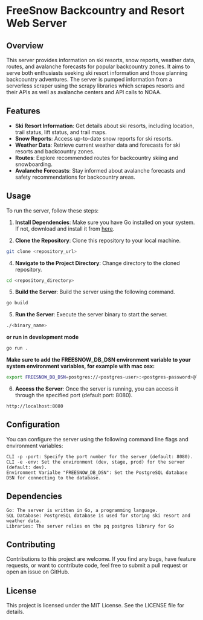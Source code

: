 # FreeSnow Backcountry and Resort Web Server 

## Overview

This server provides information on ski resorts, snow reports, weather data, routes, and 
avalanche forecasts for popular backcountry zones. It aims to serve both enthusiasts 
seeking ski resort information and those planning backcountry adventures. The server is pumped information
from a serverless scraper using the scrapy libraries which scrapes resorts and their APIs as well as 
avalanche centers and API calls to NOAA.

## Features

- **Ski Resort Information**: Get details about ski resorts, including location, trail status, lift status, and trail maps.
- **Snow Reports**: Access up-to-date snow reports for ski resorts.
- **Weather Data**: Retrieve current weather data and forecasts for ski resorts and backcountry zones.
- **Routes**: Explore recommended routes for backcountry skiing and snowboarding.
- **Avalanche Forecasts**: Stay informed about avalanche forecasts and safety recommendations for backcountry areas.

## Usage

To run the server, follow these steps:

1. **Install Dependencies**: Make sure you have Go installed on your system. If not, download and install it from [here](https://golang.org/dl/).

2. **Clone the Repository**: Clone this repository to your local machine.

```bash 
git clone <repository_url>
```

4. **Navigate to the Project Directory**: Change directory to the cloned repository.

```bash
cd <repository_directory>
```

5. **Build the Server**: Build the server using the following command.

```bash
go build
```

5. **Run the Server**: Execute the server binary to start the server.

```bash
./<binary_name>
```
**or run in development mode**
```bash
go run .
```

**Make sure to add the FREESNOW_DB_DSN environment variable to your system environment variables,
for example with mac osx:**
```bash
export FREESNOW_DB_DSN=postgres://<postgres-user>:<postgres-password>@localhost:5433/freesnow_db?sslmode=disable
```

6. **Access the Server**: Once the server is running, you can access it through the 
specified port (default port: 8080).

```http
http://localhost:8080
```

## Configuration

You can configure the server using the following command line flags and environment variables:

    CLI -p -port: Specify the port number for the server (default: 8080).
    CLI -e -env: Set the environment (dev, stage, prod) for the server (default: dev).
    Environment Varialbe "FREESNOW_DB_DSN": Set the PostgreSQL database DSN for connecting to the database.

## Dependencies

    Go: The server is written in Go, a programming language.
    SQL Database: PostgreSQL database is used for storing ski resort and weather data.
    Libraries: The server relies on the pq postgres library for Go

## Contributing

Contributions to this project are welcome. If you find any bugs, have feature requests,
or want to contribute code, feel free to submit a pull request or open an issue on GitHub.

## License

This project is licensed under the MIT License. See the LICENSE file for details.
